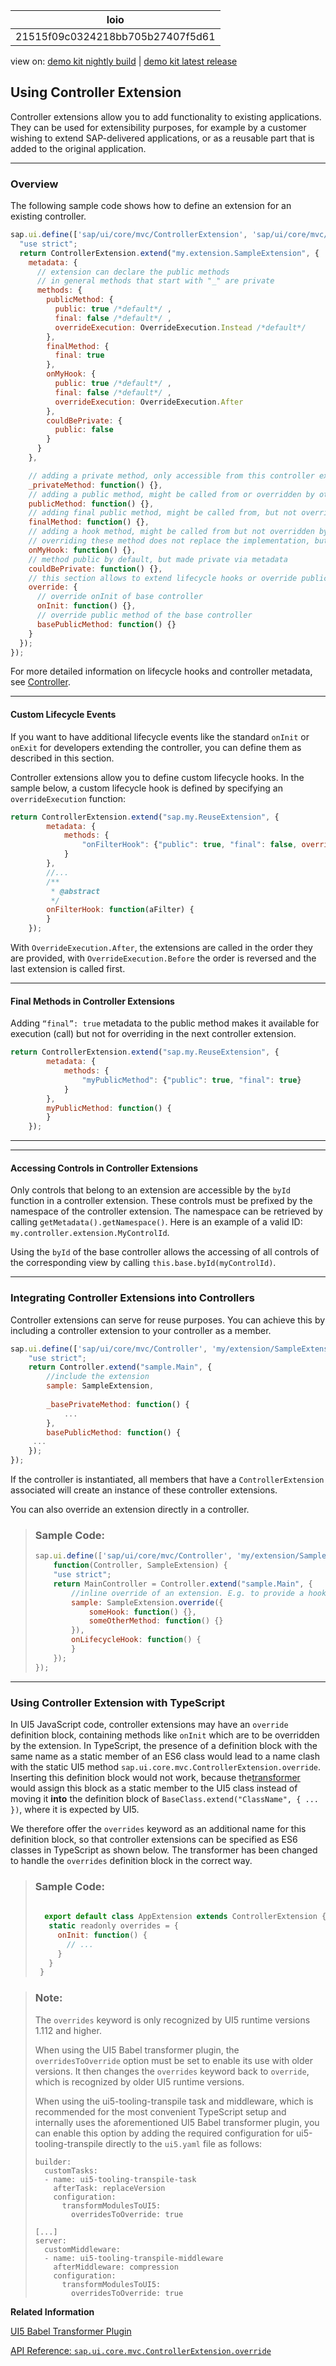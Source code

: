 <!-- loio21515f09c0324218bb705b27407f5d61 -->

| loio |
| -----|
| 21515f09c0324218bb705b27407f5d61 |

<div id="loio">

view on: [demo kit nightly build](https://sdk.openui5.org/nightly/#/topic/21515f09c0324218bb705b27407f5d61) | [demo kit latest release](https://sdk.openui5.org/topic/21515f09c0324218bb705b27407f5d61)</div>

## Using Controller Extension

Controller extensions allow you to add functionality to existing applications. They can be used for extensibility purposes, for example by a customer wishing to extend SAP-delivered applications, or as a reusable part that is added to the original application.

***

<a name="loio21515f09c0324218bb705b27407f5d61__section_p4y_nvy_32b"/>

### Overview

The following sample code shows how to define an extension for an existing controller.

```js
sap.ui.define(['sap/ui/core/mvc/ControllerExtension', 'sap/ui/core/mvc/OverrideExecution'], function(ControllerExtension, OverrideExecution) {
  "use strict";
  return ControllerExtension.extend("my.extension.SampleExtension", {
    metadata: {
      // extension can declare the public methods
      // in general methods that start with "_" are private
      methods: {
        publicMethod: {
          public: true /*default*/ ,
          final: false /*default*/ ,
          overrideExecution: OverrideExecution.Instead /*default*/
        },
        finalMethod: {
          final: true
        },
        onMyHook: {
          public: true /*default*/ ,
          final: false /*default*/ ,
          overrideExecution: OverrideExecution.After
        },
        couldBePrivate: {
          public: false
        }
      }
    },

    // adding a private method, only accessible from this controller extension
    _privateMethod: function() {},
    // adding a public method, might be called from or overridden by other controller extensions as well
    publicMethod: function() {},
    // adding final public method, might be called from, but not overridden by other controller extensions as well
    finalMethod: function() {},
    // adding a hook method, might be called from but not overridden by other controller extensions
    // overriding these method does not replace the implementation, but executes after the original method
    onMyHook: function() {},
    // method public by default, but made private via metadata
    couldBePrivate: function() {},
    // this section allows to extend lifecycle hooks or override public methods of the base controller
    override: {
      // override onInit of base controller
      onInit: function() {},
      // override public method of the base controller
      basePublicMethod: function() {}
    }
  });
});

```

For more detailed information on lifecycle hooks and controller metadata, see [Controller](Controller_121b8e6.md).

***

#### Custom Lifecycle Events

If you want to have additional lifecycle events like the standard `onInit` or `onExit` for developers extending the controller, you can define them as described in this section.

Controller extensions allow you to define custom lifecycle hooks. In the sample below, a custom lifecycle hook is defined by specifying an `overrideExecution` function:

```js
return ControllerExtension.extend("sap.my.ReuseExtension", {
        metadata: {
            methods: {
                "onFilterHook": {"public": true, "final": false, overrideExecution: OverrideExecution.After}
            }
        },
        //...
        /**
         * @abstract
         */
        onFilterHook: function(aFilter) {
        }
    });

```

With `OverrideExecution.After`, the extensions are called in the order they are provided, with `OverrideExecution.Before` the order is reversed and the last extension is called first.

***

#### Final Methods in Controller Extensions

Adding `“final”: true` metadata to the public method makes it available for execution \(call\) but not for overriding in the next controller extension.

```js
return ControllerExtension.extend("sap.my.ReuseExtension", {
        metadata: {
            methods: {
                "myPublicMethod": {"public": true, "final": true}
            }
        },
        myPublicMethod: function() {
        }
    });

```

***

***

#### Accessing Controls in Controller Extensions

Only controls that belong to an extension are accessible by the `byId` function in a controller extension. These controls must be prefixed by the namespace of the controller extension. The namespace can be retrieved by calling `getMetadata().getNamespace()`. Here is an example of a valid ID: `my.controller.extension.MyControlId`.

Using the `byId` of the base controller allows the accessing of all controls of the corresponding view by calling `this.base.byId(myControlId)`.

***

<a name="loio21515f09c0324218bb705b27407f5d61__section_hrv_gcz_32b"/>

### Integrating Controller Extensions into Controllers

Controller extensions can serve for reuse purposes. You can achieve this by including a controller extension to your controller as a member.

```js
sap.ui.define(['sap/ui/core/mvc/Controller', 'my/extension/SampleExtension'], function(Controller, SampleExtension) {
    "use strict";
    return Controller.extend("sample.Main", {
        //include the extension
        sample: SampleExtension,
         
        _basePrivateMethod: function() {
            ...
        },
        basePublicMethod: function() {
     ...
    });
});

```

If the controller is instantiated, all members that have a `ControllerExtension` associated will create an instance of these controller extensions.

You can also override an extension directly in a controller.

> ### Sample Code:  
> ```js
> sap.ui.define(['sap/ui/core/mvc/Controller', 'my/extension/SampleExtension'],
>     function(Controller, SampleExtension) {
>     "use strict";
>     return MainController = Controller.extend("sample.Main", {
>         //inline override of an extension. E.g. to provide a hook implementation
>         sample: SampleExtension.override({
>             someHook: function() {},
>             someOtherMethod: function() {}
>         }),
>         onLifecycleHook: function() {
>         }
>     });
> });
> 
> ```

***

<a name="loio21515f09c0324218bb705b27407f5d61__section_txh_srk_gyb"/>

### Using Controller Extension with TypeScript

In UI5 JavaScript code, controller extensions may have an `override` definition block, containing methods like `onInit` which are to be overridden by the extension. In TypeScript, the presence of a definition block with the same name as a static member of an ES6 class would lead to a name clash with the static UI5 method `sap.ui.core.mvc.ControllerExtension.override`. Inserting this definition block would not work, because the[transformer](https://github.com/ui5-community/babel-plugin-transform-modules-ui5/) would assign this block as a static member to the UI5 class instead of moving it **into** the definition block of `BaseClass.extend("ClassName", { ... })`, where it is expected by UI5.

We therefore offer the `overrides` keyword as an additional name for this definition block, so that controller extensions can be specified as ES6 classes in TypeScript as shown below. The transformer has been changed to handle the `overrides` definition block in the correct way.

> ### Sample Code:  
> ```js
>    
>   export default class AppExtension extends ControllerExtension {
>    static readonly overrides = {
>      onInit: function() {
>        // ...
>      }
>    }
>  }
> ```

> ### Note:  
> The `overrides` keyword is only recognized by UI5 runtime versions 1.112 and higher.
> 
> When using the UI5 Babel transformer plugin, the `overridesToOverride` option must be set to enable its use with older versions. It then changes the `overrides` keyword back to `override`, which is recognized by older UI5 runtime versions.
> 
> When using the ui5-tooling-transpile task and middleware, which is recommended for the most convenient TypeScript setup and internally uses the aforementioned UI5 Babel transformer plugin, you can enable this option by adding the required configuration for ui5-tooling-transpile directly to the `ui5.yaml` file as follows:
> 
> ```
> builder:
>   customTasks:
>   - name: ui5-tooling-transpile-task
>     afterTask: replaceVersion
>     configuration:
>       transformModulesToUI5:
>         overridesToOverride: true
> 
> [...]
> server:
>   customMiddleware:
>   - name: ui5-tooling-transpile-middleware
>     afterMiddleware: compression
>     configuration:
>       transformModulesToUI5:
>         overridesToOverride: true
> ```

**Related Information**  


[UI5 Babel Transformer Plugin](https://github.com/ui5-community/babel-plugin-transform-modules-ui5/)

[API Reference: `sap.ui.core.mvc.ControllerExtension.override`](https://sdk.openui5.org/api/sap.ui.core.mvc.ControllerExtension%23methods/sap.ui.core.mvc.ControllerExtension.override)

